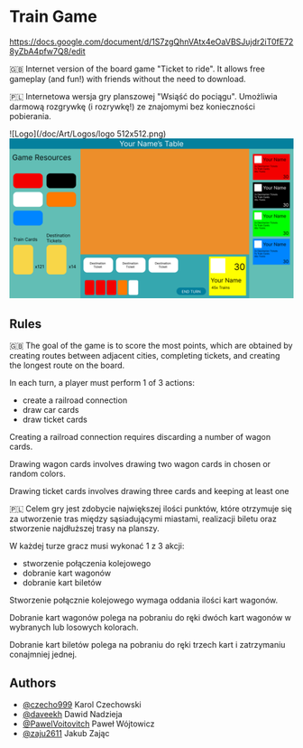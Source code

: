 
# Train Game

https://docs.google.com/document/d/1S7zgQhnVAtx4eOaVBSJujdr2iT0fE728yZbA4pfw7Q8/edit

🇬🇧
Internet version of the board game "Ticket to ride". It allows free gameplay (and fun!) with friends without the need to download.

🇵🇱
Internetowa wersja gry planszowej "Wsiąść do pociągu". Umożliwia darmową rozgrywkę (i rozrywkę!) ze znajomymi bez konieczności pobierania.


![Logo](/doc/Art/Logos/logo 512x512.png)
![App Screenshot](https://raw.githubusercontent.com/PawelVoitovitch/TrainGamePZ/main/doc/Art/GUIMockups/3.%20Game%20Page.png)


## Rules
🇬🇧
The goal of the game is to score the most points, which are obtained by creating routes between adjacent cities, completing tickets, and creating the longest route on the board.

In each turn, a player must perform 1 of 3 actions:

* create a railroad connection
* draw car cards
* draw ticket cards

Creating a railroad connection requires discarding a number of wagon cards.

Drawing wagon cards involves drawing two wagon cards in chosen or random colors.

Drawing ticket cards involves drawing three cards and keeping at least one

🇵🇱
Celem gry jest zdobycie największej ilości punktów, które otrzymuje się za utworzenie tras między sąsiadującymi miastami, realizacji biletu oraz stworzenie najdłuższej trasy na planszy.

W każdej turze gracz musi wykonać 1 z 3 akcji: 
* stworzenie połączenia kolejowego
* dobranie kart wagonów
* dobranie kart biletów

Stworzenie połącznie kolejowego wymaga oddania ilości kart wagonów.

Dobranie kart wagonów polega na pobraniu do ręki dwóch kart wagonów w wybranych lub losowych kolorach.

Dobranie kart biletów polega na pobraniu do ręki trzech kart i zatrzymaniu conajmniej jednej.
## Authors

- [@czecho999](https://www.github.com/czecho999) Karol Czechowski
- [@daveekh](https://www.github.com/daveekh) Dawid Nadzieja
- [@PawelVoitovitch](https://www.github.com/PawelVoitovitch) Paweł Wójtowicz
- [@zaju2611](https://www.github.com/zaju2611) Jakub Zając


